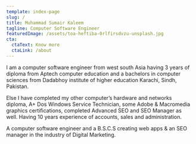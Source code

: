 ```yaml
---
template: index-page
slug: /
title: Muhammad Sumair Kaleem
tagline: Computer Software Engineer
featuredImage: /assets/toa-heftiba-0rlfirsdvzu-unsplash.jpg
cta:
  ctaText: Know more
  ctaLink: /about
---
```

I am a computer software engineer from west south Asia having 3 years of diploma from Aptech computer education and a bachelors in computer sciences from Dadabhoy institute of higher education Karachi, Sindh, Pakistan.

Else I have completed my other computer’s hardware and networks diploma, A+ Dos Windows Service Technician, some Adobe & Macromedia graphics certifications, completed Advanced SEO and SEO Manager as well. Having 10 years experience of accounts, sales and administration.

A computer software engineer and a B.S.C.S creating web apps & an SEO manager in the industry of Digital Marketing.
